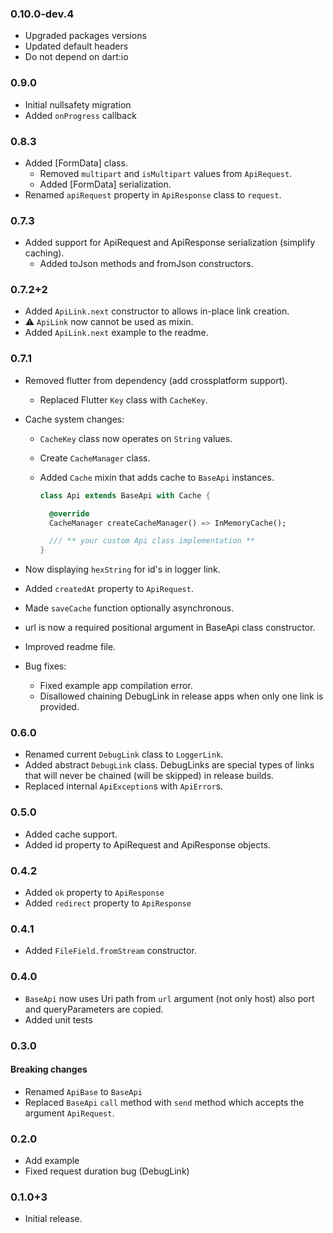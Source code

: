 ### 0.10.0-dev.4

- Upgraded packages versions
- Updated default headers
- Do not depend on dart:io

### 0.9.0

- Initial nullsafety migration
- Added `onProgress` callback

### 0.8.3

- Added [FormData] class.
  - Removed `multipart` and `isMultipart` values from `ApiRequest`.
  - Added [FormData] serialization.
- Renamed `apiRequest` property in `ApiResponse` class to `request`.

### 0.7.3

- Added support for ApiRequest and ApiResponse serialization (simplify caching).
  - Added toJson methods and fromJson constructors.

### 0.7.2+2

- Added `ApiLink.next` constructor to allows in-place link creation.
- ⚠️ `ApiLink` now cannot be used as mixin.
- Added `ApiLink.next` example to the readme.

### 0.7.1

- Removed flutter from dependency (add crossplatform support).
  - Replaced Flutter `Key` class with `CacheKey`.
- Cache system changes:

  - `CacheKey` class now operates on `String` values.
  - Create `CacheManager` class.
  - Added `Cache` mixin that adds cache to `BaseApi` instances.

    ```dart
    class Api extends BaseApi with Cache {

      @override
      CacheManager createCacheManager() => InMemoryCache();

      /// ** your custom Api class implementation **
    }
    ```

- Now displaying `hexString` for id's in logger link.
- Added `createdAt` property to `ApiRequest`.
- Made `saveCache` function optionally asynchronous.
- url is now a required positional argument in BaseApi class constructor.
- Improved readme file.
- Bug fixes:
  - Fixed example app compilation error.
  - Disallowed chaining DebugLink in release apps when only one link is provided.

### 0.6.0

- Renamed current `DebugLink` class to `LoggerLink`.
- Added abstract `DebugLink` class. DebugLinks are special types of links that will never be chained (will be skipped) in release builds.
- Replaced internal `ApiException`s with `ApiError`s.

### 0.5.0

- Added cache support.
- Added id property to ApiRequest and ApiResponse objects.

### 0.4.2

- Added `ok` property to `ApiResponse`
- Added `redirect` property to `ApiResponse`

### 0.4.1

- Added `FileField.fromStream` constructor.

### 0.4.0

- `BaseApi` now uses Uri path from `url` argument (not only host) also port and queryParameters are copied.
- Added unit tests

### 0.3.0

#### Breaking changes

- Renamed `ApiBase` to `BaseApi`
- Replaced `BaseApi` `call` method with `send` method which accepts the argument `ApiRequest`.

### 0.2.0

- Add example
- Fixed request duration bug (DebugLink)

### 0.1.0+3

- Initial release.
